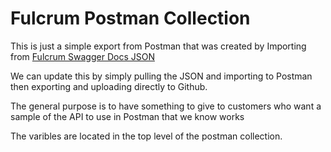 # Fulcrum Postman Collection

This is just a simple export from Postman that was created by Importing from [Fulcrum Swagger Docs JSON](https://api.scale.smsturbo.com/swagger/v2/swagger.json)

We can update this by simply pulling the JSON and importing to Postman then exporting and uploading directly to Github.

The general purpose is to have something to give to customers who want a sample of the API to use in Postman that we know works

The varibles are located in the top level of the postman collection.
